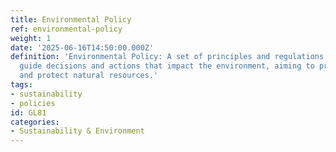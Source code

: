 ```yaml
---
title: Environmental Policy
ref: environmental-policy
weight: 1
date: '2025-06-16T14:50:00.000Z'
definition: 'Environmental Policy: A set of principles and regulations designed to
  guide decisions and actions that impact the environment, aiming to promote sustainability
  and protect natural resources.'
tags:
- sustainability
- policies
id: GL81
categories:
- Sustainability & Environment
---
```


